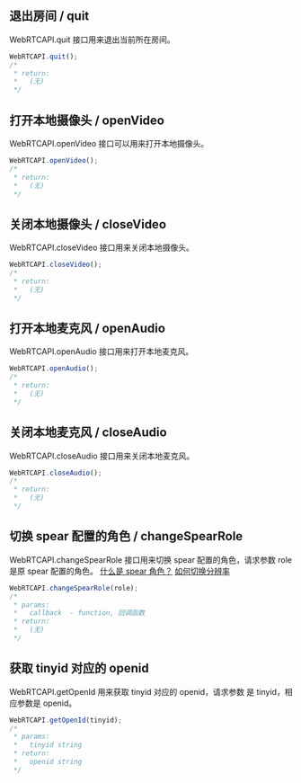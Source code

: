 ## 退出房间 / quit
WebRTCAPI.quit 接口用来退出当前所在房间。
```javascript
WebRTCAPI.quit();
/*
 * return:
 *   (无)
 */
```


## 打开本地摄像头 / openVideo
WebRTCAPI.openVideo 接口可以用来打开本地摄像头。
```javascript
WebRTCAPI.openVideo();
/*
 * return:
 *   (无)
 */
```

## 关闭本地摄像头 / closeVideo
WebRTCAPI.closeVideo 接口用来关闭本地摄像头。
```javascript
WebRTCAPI.closeVideo();
/*
 * return:
 *   (无)
 */
```



## 打开本地麦克风 / openAudio
WebRTCAPI.openAudio 接口用来打开本地麦克风。
```javascript
WebRTCAPI.openAudio();
/*
 * return:
 *   (无)
 */
```



## 关闭本地麦克风 / closeAudio
WebRTCAPI.closeAudio 接口用来关闭本地麦克风。
```javascript
WebRTCAPI.closeAudio();
/*
 * return:
 *   (无)
 */
```
## 切换 spear 配置的角色 / changeSpearRole
WebRTCAPI.changeSpearRole 接口用来切换 spear 配置的角色，请求参数 role 是原 spear 配置的角色。
[什么是 spear 角色？](/document/product/268/10620)
[如何切换分辨率](/document/product/268/7643)
```javascript
WebRTCAPI.changeSpearRole(role);
/*
 * params:
 *   callback  - function, 回调函数
 * return:
 *   (无)
 */
```

## 获取 tinyid 对应的 openid
WebRTCAPI.getOpenId 用来获取 tinyid 对应的 openid，请求参数 是 tinyid，相应参数是 openid。
```javascript
WebRTCAPI.getOpenId(tinyid);
/*
 * params:
 *   tinyid string
 * return:
 *   openid string
 */
```
